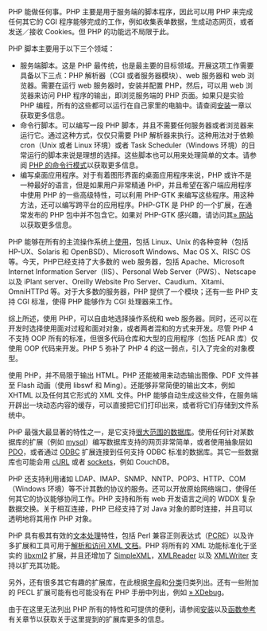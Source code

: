 PHP 能做任何事。PHP 主要是用于服务端的脚本程序，因此可以用 PHP
来完成任何其它的 CGI
程序能够完成的工作，例如收集表单数据，生成动态网页，或者发送／接收
Cookies。但 PHP 的功能远不局限于此。

PHP 脚本主要用于以下三个领域：

-   <span class="simpara"> 服务端脚本。这是 PHP
    最传统，也是最主要的目标领域。开展这项工作需要具备以下三点：PHP
    解析器（CGI 或者服务器模块）、web 服务器和 web 浏览器。需要在运行
    web 服务器时，安装并配置 PHP，然后，可以用 web 浏览器来访问 PHP
    程序的输出，即浏览服务端的 PHP 页面。如果只是实验 PHP
    编程，所有的这些都可以运行在自己家里的电脑中。请查阅<a href="/install.html" class="link">安装</a>一章以获取更多信息。
    </span>
-   <span class="simpara"> 命令行脚本。可以编写一段 PHP
    脚本，并且不需要任何服务器或者浏览器来运行它。通过这种方式，仅仅只需要
    PHP 解析器来执行。这种用法对于依赖 cron（Unix 或者 Linux 环境）或者
    Task Scheduler（Windows
    环境）的日常运行的脚本来说是理想的选择。这些脚本也可以用来处理简单的文本。请参阅
    <a href="/features/commandline.html" class="link">PHP 的命令行模式</a>以获取更多信息。
    </span>
-   <span class="simpara">
    编写桌面应用程序。对于有着图形界面的桌面应用程序来说，PHP
    或许不是一种最好的语言，但是如果用户非常精通
    PHP，并且希望在客户端应用程序中使用 PHP 的一些高级特性，可以利用
    PHP-GTK
    来编写这些程序。用这种方法，还可以编写跨平台的应用程序。PHP-GTK 是
    PHP 的一个扩展，在通常发布的 PHP 包中并不包含它。如果对 PHP-GTK
    感兴趣，请访问其<a href="http://gtk.php.net/" class="link external">» 网站</a>以获取更多信息。
    </span>

PHP
能够在所有的主流操作系统上<a href="/install.html" class="link">使用</a>，包括
Linux、Unix 的各种变种（包括 HP-UX、Solaris 和 OpenBSD）、Microsoft
Windows、Mac OS X、RISC OS 等。今天，PHP已经支持了大多数的 web
服务器，包括 Apache、Microsoft Internet Information
Server（IIS）、Personal Web Server（PWS）、Netscape 以及 iPlant
server、Oreilly Website Pro Server、Caudium、Xitami、OmniHTTPd
等。对于大多数的服务器，PHP 提供了一个模块；还有一些 PHP 支持 CGI
标准，使得 PHP 能够作为 CGI 处理器来工作。

综上所述，使用 PHP，可以自由地选择操作系统和 web
服务器。同时，还可以在开发时选择使用面对过程和面对对象，或者两者混和的方式来开发。尽管
PHP 4 不支持 OOP 所有的标准，但很多代码仓库和大型的应用程序（包括 PEAR
库）仅使用 OOP 代码来开发。PHP 5 弥补了 PHP 4
的这一弱点，引入了完全的对象模型。

使用 PHP，并不局限于输出 HTML。PHP 还能被用来动态输出图像、PDF 文件甚至
Flash 动画（使用 libswf 和 Ming）。还能够非常简便的输出文本，例如 XHTML
以及任何其它形式的 XML 文件。PHP
能够自动生成这些文件，在服务端开辟出一块动态内容的缓存，可以直接把它们打印出来，或者将它们存储到文件系统中。

PHP
最强大最显著的特性之一，是它支持<a href="/refs/database.html" class="link">很大范围的数据库</a>。使用任何针对某数据库的扩展（例如
<a href="/set/mysqlinfo.html#Mysqli" class="link">mysql</a>）编写数据库支持的网页非常简单，或者使用抽象层如
<a href="/book/pdo.html" class="link">PDO</a>，或者通过
<a href="/book/uodbc.html" class="link">ODBC</a> 扩展连接到任何支持 ODBC
标准的数据库。其它一些数据库也可能会用
<a href="/book/curl.html" class="link">cURL</a> 或者
<a href="/book/sockets.html" class="link">sockets</a>，例如 CouchDB。

PHP 还支持利用诸如 LDAP、IMAP、SNMP、NNTP、POP3、HTTP、COM（Windows
环境）等不计其数的协议的服务。还可以开放原始网络端口，使得任何其它的协议能够协同工作。PHP
支持和所有 web 开发语言之间的 WDDX 复杂数据交换。关于相互连接，PHP
已经支持了对 Java 对象的即时连接，并且可以透明地将其用作 PHP 对象。

PHP
具有极其有效的<a href="/refs/basic/text.html" class="link">文本处理</a>特性，包括
Perl
兼容正则表达式（<a href="/book/pcre.html" class="link">PCRE</a>）以及许多扩展和工具可用于<a href="/refs/xml.html" class="link">解析和访问 XML 文档</a>。PHP
将所有的 XML 功能标准化于坚实的
<a href="/book/libxml.html" class="link">libxml2</a> 扩展，并且还增加了
<a href="/book/simplexml.html" class="link">SimpleXML</a>，<a href="/book/xmlreader.html" class="link">XMLReader</a>
以及 <a href="/book/xmlwriter.html" class="link">XMLWriter</a>
支持以扩充其功能。

另外，还有很多其它有趣的扩展库，在此根据<a href="/extensions.html" class="link">字母</a>和<a href="/funcref.html" class="link">分类</a>归类列出。还有一些附加的
PECL 扩展可能有也可能没有在 PHP 手册中列出，例如
<a href="http://xdebug.org/" class="link external">» XDebug</a>。

由于在这里无法列出 PHP
所有的特性和可提供的便利，请参阅<a href="/install.html" class="link">安装</a>以及<a href="/funcref.html" class="link">函数参考</a>有关章节以获取关于这里提到的扩展库更多的信息。
